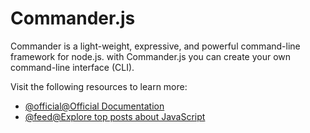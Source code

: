 # Commander.js

Commander is a light-weight, expressive, and powerful command-line framework for node.js. with Commander.js you can create your own command-line interface (CLI).

Visit the following resources to learn more:

- [@official@Official Documentation](https://www.npmjs.com/package/commander)
- [@feed@Explore top posts about JavaScript](https://app.daily.dev/tags/javascript?ref=roadmapsh)
